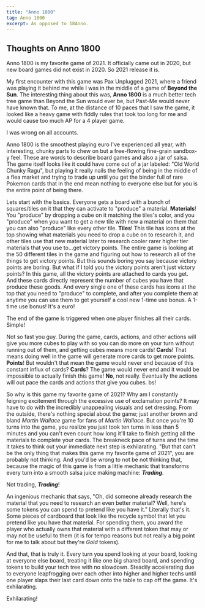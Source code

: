 ```yaml
---
title: "Anno 1800"
tag: Anno 1800
excerpt: As opposed to 18Anno.
---
```


## Thoughts on Anno 1800

Anno 1800 is my favorite game of 2021. It officially came out in 2020, but new board games did not exist in 2020. So 2021 release it is.

My first encounter with this game was Pax Unplugged 2021, where a friend was playing it behind me while I was in the middle of a game of **Beyond the Sun**. The interesting thing about this was, **Anno 1800** is a much better tech tree game than Beyond the Sun would ever be, but Past-Me would never have known that. To me, at the distance of 10 paces that I saw the game, it looked like a heavy game with fiddly rules that took too long for me and would cause too much AP for a 4 player game. 

I was wrong on all accounts. 

Anno 1800 is the smoothest playing euro I've experienced all year, with interesting, chunky parts to chew on but a free-flowing fine-grain sandbox-y feel. These are words to describe board games and also a jar of salsa. The game itself looks like it could have come out of a jar labeled: "Old World Chunky Ragu", but playing it really nails the feeling of being in the middle of a flea market and trying to trade up until you get the binder full of rare Pokemon cards that in the end mean nothing to everyone else but for you is the entire point of being there.

Lets start with the basics. Everyone gets a board with a bunch of squares/tiles on it that they can activate to "produce" a material. **Materials**! You "produce" by dropping a cube on it matching the tiles's color, and you "produce" when you want to get a new tile with new a material on them that you can also "produce" like every other tile. **Tiles**! This tile has icons at the top showing what materials you need to drop a cube on to research it, and other tiles use that new material later to research cooler rarer higher tier materials that you use to...get victory points. The entire game is looking at the 50 different tiles in the game and figuring out how to research all of the things to get victory points. But this sounds boring you say because victory points are boring. But what if I told you the victory points aren't just victory points? In this game, all the victory points are attached to cards you get. And these cards directly represent the number of cubes you have that produce these goods. And every single one of these cards has icons at the top that you need to "produce" to complete, and after you complete them at anytime you can use them to get yourself a cool new 1-time use bonus. A 1-time use bonus! It's a euro!  

The end of the game is triggered when one player finishes all their cards. Simple! 

Not so fast you guy. During the game, cards, actions, and other actions will give you more cubes to play with so you can do more on your turn without running out of them, and getting cubes means more cards! **Cards**! That means doing well in the game will generate more cards to get more points. **Points**! But wouldn't that mean the game would never end because of this constant influx of cards? **Cards**? The game would never end and it would be impossible to actually finish this game! **No**, not really. Eventually the actions will out pace the cards and actions that give you cubes. bs! 

So why is this game my favorite game of 2021? Why am I constantly feigning excitement through the excessive use of exclamation points? It may have to do with the incredibly unappealing visuals and set dressing. From the outside, there's nothing special about the game; just another brown and bland _Martin Wallace_ game for fans of _Martin Wallace_. But once you're 10 turns into the game, you realize you just took ten turns in less than 5 minutes and you can't even count how long it'll take to finish getting all the materials to complete your cards. The breakneck pace of turns and the time it takes to think out your immediate next step is exhilarating. "But that can't be the only thing that makes this game my favorite game of 2021", you are probably not thinking. And you'd be wrong to not be not thinking that, because the magic of this game is from a little mechanic that transforms every turn into a smooth salsa juice making machine: ___Trading___. 

Not trading, ___Trading___! 

An ingenious mechanic that says, "Oh, did someone already research the material that you need to research an even better material? Well, here's some tokens you can spend to pretend like you have it." Literally that's it. Some pieces of cardboard that look like the recycle symbol that let you pretend like you have that material. For spending them, you award the player who actually owns that material with a different token that may or may not be useful to them (it is for tempo reasons but not really a big point for me to talk about but they're _Gold_ tokens). 

And that, that is truly it. Every turn you spend looking at your board, looking at everyone else board, treating it like one big shared board, and spending tokens to build your tech tree with no slowdown. Steadily accelerating due to everyone leapfrogging over each other into higher and higher techs until one player slaps their last card down onto the table to cap off the game. It's exhilarating. 

Exhilarating!